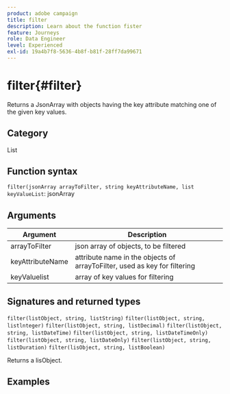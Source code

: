 ```yaml
---
product: adobe campaign
title: filter
description: Learn about the function fister
feature: Journeys
role: Data Engineer
level: Experienced
exl-id: 19a4b7f8-5636-4b8f-b81f-28ff7da99671
---
```

# filter{#filter}

Returns a JsonArray with objects having the key attribute matching one of the given key values.

## Category

List

## Function syntax

`filter(jsonArray arrayToFilter, string keyAttributeName, list keyValueList`: jsonArray

## Arguments	

| Argument | Description             |
|-----------|------------------|
| arrayToFilter | json array of objects, to be filtered |
| keyAttributeName | attribute name in the objects of arrayToFilter, used as key for filtering |
| keyValuelist | array of key values for filtering |

## Signatures and returned types

`filter(listObject, string, listString)`
`filter(listObject, string, listlnteger)`
`filter(listObject, string, listDecimal)`
`filter(listObject, string, listDateTime)`
`filter(listObject, string, listDateTimeOnly)`
`filter(listObject, string, listDateOnly)`
`filter(listObject, string, listDuration)`
`filter(lisObject, string, listBoolean)`

Returns a lisObject.

## Examples

